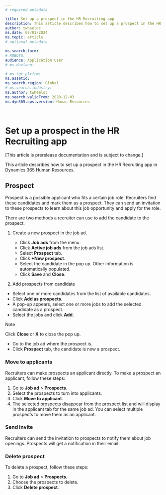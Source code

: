 ```yaml
---
# required metadata

title: Set up a prospect in the HR Recruiting app 
description: This article describes how to set up a prospect in the HR Recruiting app in Dynamics 365 Human Resources.
author: twheeloc
ms.date: 07/01/2024
ms.topic: article
# optional metadata

ms.search.form: 
# ROBOTS: 
audience: Application User
# ms.devlang: 

# ms.tgt_pltfrm: 
ms.assetid: 
ms.search.region: Global
# ms.search.industry: 
ms.author: twheeloc
ms.search.validFrom: 2020-12-03
ms.dyn365.ops.version: Human Resources

---
```


# Set up a prospect in the HR Recruiting app 

[This article is prerelease documentation and is subject to change.]

This article describes how to set up a prospect in the HR Recruiting app in Dynamics 365 Human Resources.

## Prospect
Prospect is a possible applicant who fits a certain job role. Recruiters find these candidates and mark them as a prospect. They can send an invitation to these prospects to learn about this job opportunity and apply for the role. 

There are two methods a recruiter can use to add the candidate to the prospect.
1. Create a new prospect in the job ad.
   - Click **Job ads** from the menu.
   - Click **Active job ads** from the job ads list.
   - Select **Prospect** tab.
   - Click **+New prospect**.
   - Select the candidate in the pop up. Other information is automatically populated.
   - Click **Save** and **Close**.
    
2. Add prospects from candidate
 - Select one or more candidates from the list of available candidates.
 - Click **Add as prospects**.
 - A pop-up appears, select one or more jobs to add the selected candidate as a prospect.
 - Select the jobs and click **Add**.
>[!Note]
> Click **Close** or **X** to close the pop up.
 - Go to the job ad where the prospect is.
 - Click **Prospect** tab, the candidate is now a prospect.
 

### Move to applicants
Recruiters can make prospects an applicant directly. 
To make a prospect an applicant, follow these steps:
1. Go to **Job ad** > **Prospects**.
2. Select the prospects to turn into applicants.
3. Click **Move to applicant**.
4. The selected prospects disappear from the prospect list and will display in the applicant tab for the same job ad.
You can select multiple prospects to move them as an applicant.

### Send invite
Recruiters can send the invitation to prospects to notify them about job openings. Prospects will get a notification in their email.


### Delete prospect

To delete a prospect, follow these steps: 
1. Go to **Job ad** > **Prospects**.
2. Choose the prospects to delete.
3. Click **Delete prospect**.



